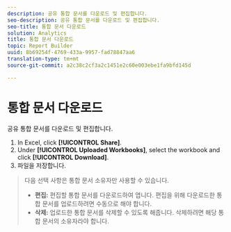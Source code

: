 ```yaml
---
description: 공유 통합 문서를 다운로드 및 편집합니다.
seo-description: 공유 통합 문서를 다운로드 및 편집합니다.
seo-title: 통합 문서 다운로드
solution: Analytics
title: 통합 문서 다운로드
topic: Report Builder
uuid: 8b69254f-4769-433a-9957-fad78847aa6
translation-type: tm+mt
source-git-commit: a2c38c2cf3a2c1451e2c60e003ebe1fa9bfd145d

---
```



# 통합 문서 다운로드

공유 통합 문서를 다운로드 및 편집합니다.

1. In Excel, click **[!UICONTROL Share]**.
1. Under **[!UICONTROL Uploaded Workbooks]**, select the workbook and click **[!UICONTROL Download]**.
1. 파일을 저장합니다.
>다음 선택 사항은 통합 문서 소유자만 사용할 수 있습니다.
>
>* **편집:** 편집할 통합 문서를 다운로드하여 엽니다. 편집을 위해 다운로드한 통합 문서를 업로드하려면 수동으로 해야 합니다.
>* **삭제:** 업로드한 통합 문서를 삭제할 수 있도록 해줍니다. 삭제하려면 해당 통합 문서의 소유자라야 합니다.
>


